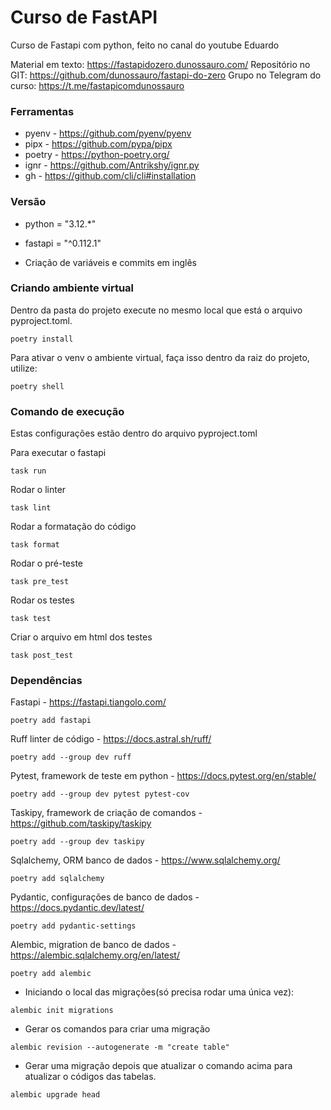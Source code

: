 # Curso de FastAPI
Curso de Fastapi com python, feito no canal do youtube Eduardo


Material em texto: https://fastapidozero.dunossauro.com/
Repositório no GIT: https://github.com/dunossauro/fastapi-do-zero
Grupo no Telegram do curso: https://t.me/fastapicomdunossauro

### Ferramentas

- pyenv - https://github.com/pyenv/pyenv
- pipx - https://github.com/pypa/pipx
- poetry - https://python-poetry.org/
- ignr - https://github.com/Antrikshy/ignr.py
- gh - https://github.com/cli/cli#installation

### Versão

- python = "3.12.*"
- fastapi = "^0.112.1"

- Criação de variáveis e commits em inglês

### Criando ambiente virtual

Dentro da pasta do projeto execute no mesmo local que está o arquivo pyproject.toml.
````
poetry install
````

Para ativar o venv o ambiente virtual, faça isso dentro da raiz do projeto, utilize:
````
poetry shell
````

### Comando de execução
Estas configurações estão dentro do arquivo pyproject.toml

Para executar o fastapi
````
task run
````

Rodar o linter
````
task lint
````

Rodar a formatação do código
````
task format
````

Rodar o pré-teste
````
task pre_test
````

Rodar os testes
````
task test
````

Criar o arquivo em html dos testes
````
task post_test
````

### Dependências

Fastapi - https://fastapi.tiangolo.com/
````
poetry add fastapi
````

Ruff linter de código - https://docs.astral.sh/ruff/
````
poetry add --group dev ruff
````

Pytest, framework de teste em python - https://docs.pytest.org/en/stable/
````
poetry add --group dev pytest pytest-cov
````

Taskipy, framework de criação de comandos - https://github.com/taskipy/taskipy
````
poetry add --group dev taskipy
````

Sqlalchemy, ORM banco de dados - https://www.sqlalchemy.org/
````
poetry add sqlalchemy
````

Pydantic, configurações de banco de dados - https://docs.pydantic.dev/latest/
````
poetry add pydantic-settings
````

Alembic, migration de banco de dados - https://alembic.sqlalchemy.org/en/latest/
````
poetry add alembic
````
 - Iniciando o local das migrações(só precisa rodar uma única vez):
````
alembic init migrations
````
 - Gerar os comandos para criar uma migração
````
alembic revision --autogenerate -m "create table"
````
 - Gerar uma migração depois que atualizar o comando acima para atualizar o códigos das tabelas.
````
alembic upgrade head
````